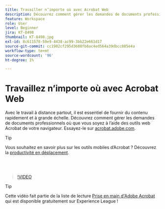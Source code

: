 ```yaml
---
title: Travailler n’importe où avec Acrobat Web
description: Découvrez comment gérer les demandes de documents professionnels où que vous soyez à l’aide des outils web Acrobat de votre navigateur
feature: Workspace
role: User
level: Beginner
jira: KT-8498
thumbnail: KT-8498.jpg
exl-id: 8c611578-59e9-4438-ac99-3bb22e661d17
source-git-commit: cc1902cf295d3608fb8ac4ed564a39dbcc885e4a
workflow-type: tm+mt
source-wordcount: '96'
ht-degree: 1%

---
```


# Travaillez n’importe où avec Acrobat Web

Avec le travail à distance partout, il est essentiel de fournir du contenu rapidement et à grande échelle. Découvrez comment gérer les demandes de documents professionnels où que vous soyez à l’aide des outils web Acrobat de votre navigateur. Essayez-le sur [acrobat.adobe.com](https://acrobat.adobe.com/fr/fr/).

>[!TIP]
>
>Vous souhaitez en savoir plus sur les outils mobiles d’Acrobat ? Découvrez la [productivité en déplacement](productivity.md).

<br> 

>[!VIDEO](https://video.tv.adobe.com/v/337436?enablevpops&quality=12&learn=on&hidetitle=true)

>[!TIP]
>
>Cette vidéo fait partie de la liste de lecture [Prise en main d&#39;Adobe Acrobat](https://experienceleague.adobe.com/fr/playlists/acrobat-get-started-business-users) qui est disponible gratuitement sur Experience League !

